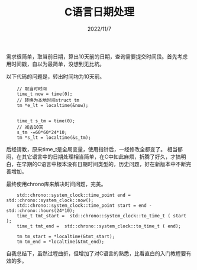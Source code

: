 ﻿---
title: C语言日期处理
date: 2022/11/7
updated: 
tags:
- C
categories: 人到中年学C语言
---
需求很简单，取当前日期，算出10天前的日期，查询需要提交时间段。首先考虑用时间戳，自以为最简单，没想到无比坑。
<!-- more -->
以下代码的问题是，转出时间均为10天前。
```
    // 取当时时间
    time_t now = time(0);
    // 转换为本地时间struct tm
	tm *e_lt = localtime(&now);

    
	time_t s_tm = time(0);
	// 减去10天
	s_tm -=60*60*24*10;
	tm *s_lt = localtime(&s_tm);
```
后经请教，原来time_t是全局变量，使用指针后，一经修改全都变了。
相当郁闷，在其它语言中的日期处理相当简单，在C中如此麻烦，折腾了好久，才搞明白，在早期的C语言中根本没有日期时间类型的，历史问题，好在新版本中不断完善增加。

最终使用chrono库来解决时间问题，完美。
```
    std::chrono::system_clock::time_point end = std::chrono::system_clock::now();
    std::chrono::system_clock::time_point start = end - std::chrono::hours(24*10);
    time_t tmt_start =  std::chrono::system_clock::to_time_t ( start );
    time_t tmt_end =  std::chrono::system_clock::to_time_t ( end);

    tm tm_start = *localtime(&tmt_start);
    tm tm_end = *localtime(&tmt_end);
```
自我总结下，虽然过程曲折，但增加了对C语言的熟悉，比看直白的入门教程要有效的多。
